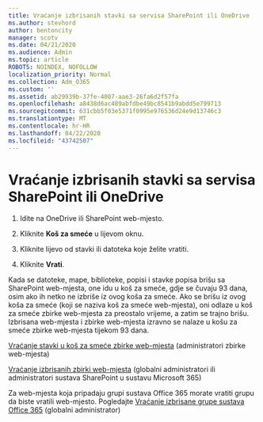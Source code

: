```yaml
---
title: Vraćanje izbrisanih stavki sa servisa SharePoint ili OneDrive
ms.author: stevhord
author: bentoncity
manager: scotv
ms.date: 04/21/2020
ms.audience: Admin
ms.topic: article
ROBOTS: NOINDEX, NOFOLLOW
localization_priority: Normal
ms.collection: Adm_O365
ms.custom: ''
ms.assetid: ab29939b-37fe-4007-aae3-26fa6d2f57fa
ms.openlocfilehash: a8438d6ac489abfdbe49bc8541b9abdd5e799713
ms.sourcegitcommit: 631cbb5f03e5371f0995e976536d24e9d13746c3
ms.translationtype: MT
ms.contentlocale: hr-HR
ms.lasthandoff: 04/22/2020
ms.locfileid: "43742507"
---
```

# <a name="restore-deleted-items-from-sharepoint-or-onedrive"></a>Vraćanje izbrisanih stavki sa servisa SharePoint ili OneDrive

1. Idite na OneDrive ili SharePoint web-mjesto.
    
2. Kliknite **Koš za smeće** u lijevom oknu. 
    
3. Kliknite lijevo od stavki ili datoteka koje želite vratiti.
    
4. Kliknite **Vrati**. 
    
Kada se datoteke, mape, biblioteke, popisi i stavke popisa brišu sa SharePoint web-mjesta, one idu u koš za smeće, gdje se čuvaju 93 dana, osim ako ih netko ne izbriše iz ovog koša za smeće. Ako se brišu iz ovog koša za smeće (koji se naziva koš za smeće web-mjesta), oni odlaze u koš za smeće zbirke web-mjesta za preostalo vrijeme, a zatim se trajno brišu. Izbrisana web-mjesta i zbirke web-mjesta izravno se nalaze u košu za smeće zbirke web-mjesta tijekom 93 dana.
  
[Vraćanje stavki u koš za smeće zbirke web-mjesta](https://go.microsoft.com/fwlink/?linkid=867800) (administratori zbirke web-mjesta) 
  
[Vraćanje izbrisanih zbirki web-mjesta](https://go.microsoft.com/fwlink/?linkid=867660) (globalni administratori ili administratori sustava SharePoint u sustavu Microsoft 365) 
  
Za web-mjesta koja pripadaju grupi sustava Office 365 morate vratiti grupu da biste vratili web-mjesto. Pogledajte [Vraćanje izbrisane grupe sustava Office 365](https://go.microsoft.com/fwlink/?linkid=867802) (globalni administrator) 
  


